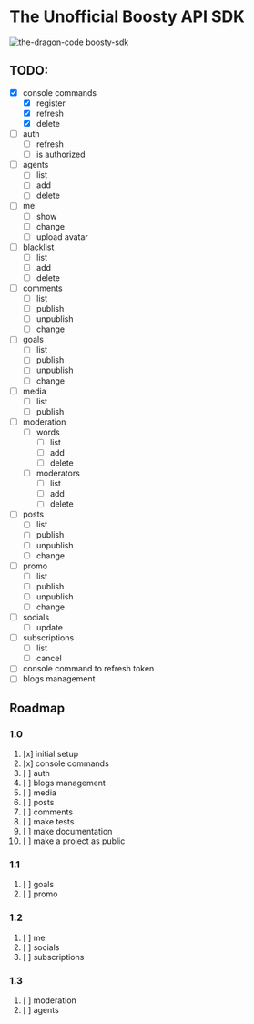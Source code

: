 # The Unofficial Boosty API SDK

![the-dragon-code boosty-sdk](https://preview.dragon-code.pro/the-dragon-code/boosty-sdk.svg?brand=laravel)

## TODO:

- [x] console commands
    - [x] register
    - [x] refresh
    - [x] delete
- [ ] auth
    - [ ] refresh
    - [ ] is authorized
- [ ] agents
    - [ ] list
    - [ ] add
    - [ ] delete
- [ ] me
    - [ ] show
    - [ ] change
    - [ ] upload avatar
- [ ] blacklist
    - [ ] list
    - [ ] add
    - [ ] delete
- [ ] comments
    - [ ] list
    - [ ] publish
    - [ ] unpublish
    - [ ] change
- [ ] goals
    - [ ] list
    - [ ] publish
    - [ ] unpublish
    - [ ] change
- [ ] media
    - [ ] list
    - [ ] publish
- [ ] moderation
    - [ ] words
        - [ ] list
        - [ ] add
        - [ ] delete
    - [ ] moderators
        - [ ] list
        - [ ] add
        - [ ] delete
- [ ] posts
    - [ ] list
    - [ ] publish
    - [ ] unpublish
    - [ ] change
- [ ] promo
    - [ ] list
    - [ ] publish
    - [ ] unpublish
    - [ ] change
- [ ] socials
    - [ ] update
- [ ] subscriptions
    - [ ] list
    - [ ] cancel
- [ ] console command to refresh token
- [ ] blogs management

## Roadmap

### 1.0

1. [x] initial setup
2. [x] console commands
3. [ ] auth
4. [ ] blogs management
5. [ ] media
6. [ ] posts
7. [ ] comments
8. [ ] make tests
9. [ ] make documentation
10. [ ] make a project as public

### 1.1

1. [ ] goals
2. [ ] promo

### 1.2

1. [ ] me
2. [ ] socials
3. [ ] subscriptions

### 1.3

1. [ ] moderation
2. [ ] agents

